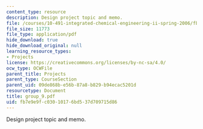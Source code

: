 ```yaml
---
content_type: resource
description: Design project topic and memo.
file: /courses/10-491-integrated-chemical-engineering-ii-spring-2006/fb7e9e9fc03010176bd537d709715d86_group_9.pdf
file_size: 11773
file_type: application/pdf
hide_download: true
hide_download_original: null
learning_resource_types:
- Projects
license: https://creativecommons.org/licenses/by-nc-sa/4.0/
ocw_type: OCWFile
parent_title: Projects
parent_type: CourseSection
parent_uid: 09de868b-e56b-87a8-b829-b94ecac5201d
resourcetype: Document
title: group_9.pdf
uid: fb7e9e9f-c030-1017-6bd5-37d709715d86
---
```

Design project topic and memo.